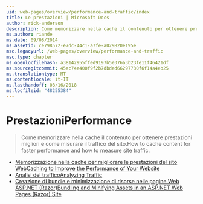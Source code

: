 ```yaml
---
uid: web-pages/overview/performance-and-traffic/index
title: Le prestazioni | Microsoft Docs
author: rick-anderson
description: Come memorizzare nella cache il contenuto per ottenere prestazioni migliori e come misurare il traffico del sito.
ms.author: riande
ms.date: 09/08/2014
ms.assetid: ce798572-e7dc-44c1-a7fe-a029820e195e
msc.legacyurl: /web-pages/overview/performance-and-traffic
msc.type: chapter
ms.openlocfilehash: a38142955ffed9197b5e376a3b23fe11f46421df
ms.sourcegitcommit: 45ac74e400f9f2b7dbded66297730f6f14a4eb25
ms.translationtype: MT
ms.contentlocale: it-IT
ms.lasthandoff: 08/16/2018
ms.locfileid: "48255384"
---
```

<a name="performance"></a><span data-ttu-id="8ee75-103">Prestazioni</span><span class="sxs-lookup"><span data-stu-id="8ee75-103">Performance</span></span>
====================
> <span data-ttu-id="8ee75-104">Come memorizzare nella cache il contenuto per ottenere prestazioni migliori e come misurare il traffico del sito.</span><span class="sxs-lookup"><span data-stu-id="8ee75-104">How to cache content for faster performance and how to measure site traffic.</span></span>


- [<span data-ttu-id="8ee75-105">Memorizzazione nella cache per migliorare le prestazioni del sito Web</span><span class="sxs-lookup"><span data-stu-id="8ee75-105">Caching to Improve the Performance of Your Website</span></span>](15-caching-to-improve-the-performance-of-your-website.md)
- [<span data-ttu-id="8ee75-106">Analisi del traffico</span><span class="sxs-lookup"><span data-stu-id="8ee75-106">Analyzing Traffic</span></span>](14-analyzing-traffic.md)
- [<span data-ttu-id="8ee75-107">Creazione di bundle e minimizzazione di risorse nelle pagine Web ASP.NET (Razor)</span><span class="sxs-lookup"><span data-stu-id="8ee75-107">Bundling and Minifying Assets in an ASP.NET Web Pages (Razor) Site</span></span>](bundling-and-minifying-assets-in-an-aspnet-web-pages-razor-site.md)
